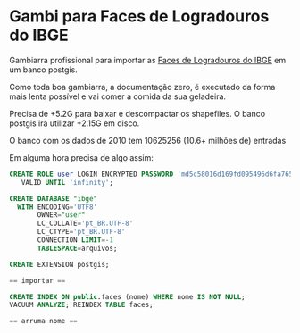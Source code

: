 # Gambi para Faces de Logradouros do IBGE

Gambiarra profissional para importar as [Faces de Logradouros do IBGE](ftp://geoftp.ibge.gov.br/recortes_para_fins_estatisticos/malha_de_setores_censitarios/censo_2010/base_de_faces_de_logradouros) em um banco postgis.

Como toda boa gambiarra, a documentação zero, é executado da forma mais lenta possível e vai comer a comida da sua geladeira.

Precisa de +5.2G para baixar e descompactar os shapefiles.
O banco postgis irá utilizar +2.15G em disco.

O banco com os dados de 2010 tem 10625256 (10.6+ milhões de) entradas

Em alguma hora precisa de algo assim:

```sql
CREATE ROLE user LOGIN ENCRYPTED PASSWORD 'md5c58016d169fd095496d6fa76513eccbb'
   VALID UNTIL 'infinity';

CREATE DATABASE "ibge"
  WITH ENCODING='UTF8'
       OWNER="user"
       LC_COLLATE='pt_BR.UTF-8'
       LC_CTYPE='pt_BR.UTF-8'
       CONNECTION LIMIT=-1
       TABLESPACE=arquivos;

CREATE EXTENSION postgis;

== importar ==

CREATE INDEX ON public.faces (nome) WHERE nome IS NOT NULL;
VACUUM ANALYZE; REINDEX TABLE faces;

== arruma nome ==
```
